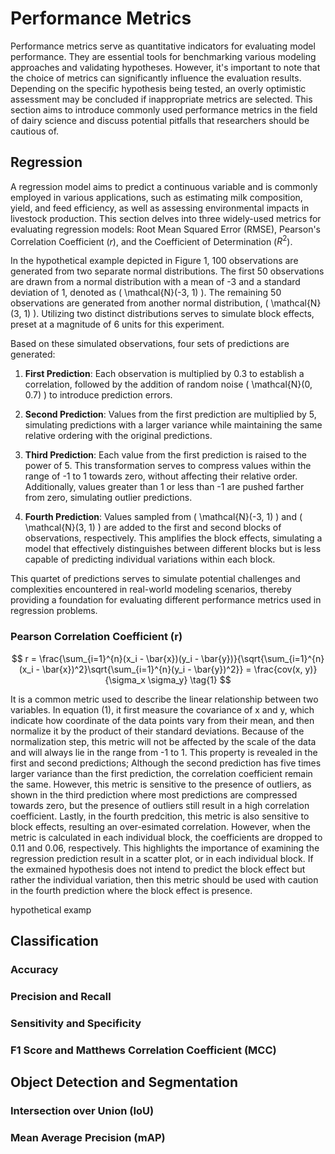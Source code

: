 # Performance Metrics

Performance metrics serve as quantitative indicators for evaluating model performance. They are essential tools for benchmarking various modeling approaches and validating hypotheses. However, it's important to note that the choice of metrics can significantly influence the evaluation results. Depending on the specific hypothesis being tested, an overly optimistic assessment may be concluded if inappropriate metrics are selected. This section aims to introduce commonly used performance metrics in the field of dairy science and discuss potential pitfalls that researchers should be cautious of.

## Regression

A regression model aims to predict a continuous variable and is commonly employed in various applications, such as estimating milk composition, yield, and feed efficiency, as well as assessing environmental impacts in livestock production. This section delves into three widely-used metrics for evaluating regression models: Root Mean Squared Error (RMSE), Pearson's Correlation Coefficient ($r$), and the Coefficient of Determination ($R^2$).

In the hypothetical example depicted in Figure 1, 100 observations are generated from two separate normal distributions. The first 50 observations are drawn from a normal distribution with a mean of -3 and a standard deviation of 1, denoted as \( \mathcal{N}(-3, 1) \). The remaining 50 observations are generated from another normal distribution, \( \mathcal{N}(3, 1) \). Utilizing two distinct distributions serves to simulate block effects, preset at a magnitude of 6 units for this experiment.

Based on these simulated observations, four sets of predictions are generated:

1. **First Prediction**: Each observation is multiplied by 0.3 to establish a correlation, followed by the addition of random noise \( \mathcal{N}(0, 0.7) \) to introduce prediction errors.

2. **Second Prediction**: Values from the first prediction are multiplied by 5, simulating predictions with a larger variance while maintaining the same relative ordering with the original predictions.

3. **Third Prediction**: Each value from the first prediction is raised to the power of 5. This transformation serves to compress values within the range of -1 to 1 towards zero, without affecting their relative order. Additionally, values greater than 1 or less than -1 are pushed farther from zero, simulating outlier predictions.

4. **Fourth Prediction**: Values sampled from \( \mathcal{N}(-3, 1) \) and \( \mathcal{N}(3, 1) \) are added to the first and second blocks of observations, respectively. This amplifies the block effects, simulating a model that effectively distinguishes between different blocks but is less capable of predicting individual variations within each block.

This quartet of predictions serves to simulate potential challenges and complexities encountered in real-world modeling scenarios, thereby providing a foundation for evaluating different performance metrics used in regression problems.

### Pearson Correlation Coefficient (r)

$$
r = \frac{\sum_{i=1}^{n}(x_i - \bar{x})(y_i - \bar{y})}{\sqrt{\sum_{i=1}^{n}(x_i - \bar{x})^2}\sqrt{\sum_{i=1}^{n}(y_i - \bar{y})^2}}
= \frac{cov(x, y)}{\sigma_x \sigma_y}
\tag{1}
$$

It is a common metric used to describe the linear relationship between two variables. In equation (1), it first measure the covariance of x and y, which indicate how coordinate of the data points vary from their mean, and then normalize it by the product of their standard deviations. Because of the normalization step, this metric will not be affected by the scale of the data and will always lie in the range from -1 to 1. This property is revealed in the first and second predictions; Although the second prediction has five times larger variance than the first prediction, the correlation coefficient remain the same. However, this metric is sensitive to the presence of outliers, as shown in the third prediction where most predictions are compressed towards zero, but the presence of outliers still result in a high correlation coefficient. Lastly, in the fourth predcition, this metric is also sensitive to block effects, resulting an over-esimated correlation. However, when the metric is calculated in each individual block, the coefficients are dropped to 0.11 and 0.06, respectively. This highlights the importance of examining the regression prediction result in a scatter plot, or in each individual block. If the exmained hypothesis does not intend to predict the block effect but rather the individual variation, then this metric should be used with caution in the fourth prediction where the block effect is presence.


hypothetical examp 


## Classification

### Accuracy

### Precision and Recall


### Sensitivity and Specificity

### F1 Score and Matthews Correlation Coefficient (MCC)

## Object Detection and Segmentation

### Intersection over Union (IoU)

### Mean Average Precision (mAP)
